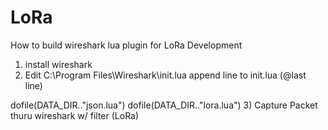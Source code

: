 # LoRa
How to build wireshark lua plugin 
for LoRa Development


1) install wireshark
2) Edit C:\Program Files\Wireshark\init.lua
  append line to init.lua (@last line)
 
 
 dofile(DATA_DIR.."json.lua")
 dofile(DATA_DIR.."lora.lua")
3) Capture Packet thuru wireshark w/ filter (LoRa) 
